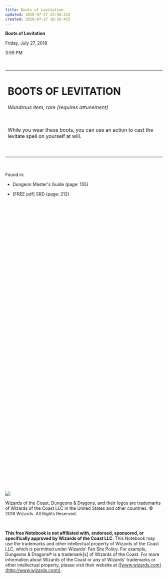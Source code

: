```yaml
---
title: Boots of Levitation
updated: 2018-07-27 23:58:31Z
created: 2018-07-27 18:59:47Z
---
```


**Boots of Levitation**

Friday, July 27, 2018

3:59 PM

 

<table><tbody><tr class="odd"><td><h1 id="boots-of-levitation"><strong>BOOTS OF LEVITATION</strong></h1><p><em>Wondrous item, rare (requires attunement)</em></p><p> </p><p>While you wear these boots, you can use an action to cast the levitate spell on yourself at will.</p><p> </p></td></tr></tbody></table>

 

Found in:

-   Dungeon Master's Guide (page: 155)

-   \[FREE pdf\] SRD (page: 212)

 

##  

 

 

 

 

 

 

 

 

 

 

 

 

 

 

 

 

 

 

 

 

 

 

 

 

 

 

 

![](tmp\media\image1.png)

Wizards of the Coast, Dungeons & Dragons, and their logos are trademarks of Wizards of the Coast LLC in the United States and other countries. © 2018 Wizards. All Rights Reserved.

 

**This free Notebook is not affiliated with, endorsed, sponsored, or specifically approved by Wizards of the Coast LLC**. This Notebook may use the trademarks and other intellectual property of Wizards of the Coast LLC, which is permitted under Wizards' Fan Site Policy. For example, Dungeons & Dragons® is a trademark\[s\] of Wizards of the Coast. For more information about Wizards of the Coast or any of Wizards' trademarks or other intellectual property, please visit their website at ([www.wizards.com](http://www.wizards.com)).
